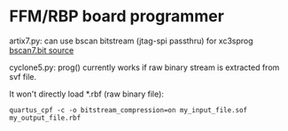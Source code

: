 # FFM/RBP board programmer

artix7.py: can use bscan bitstream (jtag-spi passthru) for xc3sprog
[bscan7.bit source](https://github.com/f32c/f32c/tree/master/rtl/proj/xilinx/ffm-a7100/ffm_a7100_jtag_spi_bridge)

cyclone5.py: prog() currently works if raw
binary stream is extracted from svf file.

It won't directly load *.rbf (raw binary file):

    quartus_cpf -c -o bitstream_compression=on my_input_file.sof my_output_file.rbf
